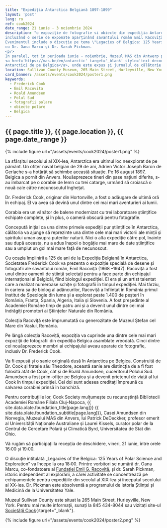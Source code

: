 ```yaml
---
title: "Expediția Antarctica Belgiană 1897-1899"
layout: 'post'
lang: ro
ref: cook2024
date_range: 21 iunie - 3 noiembrie 2024
description: "o expoziție de fotografie si obiecte din expediția Antarctica Belgiană (1897-1899),
incluzând o serie de exponate aparținând savantului român Emil Racoviță, împrumutate de la Muzeul Vaslui, România.
Evenimentul include o discuție pe tema \"Legacies of Belgica: 125 Years of Polar Science and Exploration\",
cu Dr. Oana Marcu și Dr. Sarah Pickman.
<p/>
In paralel, tot în perioada iunie - noiembrie, Muzeul MAS din Antwerp prezinta povestea
<a href='https://mas.be/en/antarctic' target='_blank' style='text-decoration-line: underline; color: #4b4e53;'>poinierilor
Antarctici de pe Belgica</a>, unde este expus și jurnalul de călătorie al lui Racoviță, împrumutat de la Muzeul Antipa, București."
location: Sullivan County Museum, 265 Main Street, Hurleyville, New York
card_banner: /assets/events/cook2024/poster1.png
keywords:
  - Frederick Cook
  - Emil Racovita
  - Roald Amundsen
  - Polul Sud
  - fotografii polare
  - obiecte polare
  - Belgica
---
```


## {{ page.title }}, {{ page.location }}, {{ page.date_range }}

{% include figure url="/assets/events/cook2024/poster1.png" %}

La sfârșitul secolului al XIX-lea, Antarctica era ultimul loc neexplorat de pe pământ. Un ofițer naval belgian de 29 de ani, Adrien Victor Joseph Baron de Gerlache s-a hotărât să schimbe această situație. Pe 16 august 1897, Belgica a pornit din Anvers. Nouăsprezece tineri din șase națiuni diferite, s-au îmbarcat pe o corabie de lemn cu trei catarge, urmând să croiască o nouă cale către necunoscutul înghețat.

Dr. Frederick Cook, originar din Hortonville, a fost o adăugare de ultimă oră în echipaj. El va  avea să devină unul dintre cei mai mari aventurieri ai lumii.

Corabia era un vânător de balene modernizat cu trei laboratoare științifice echipate complete, și în plus, o cameră obscură pentru fotografie.

Concepută inițial ca una dintre primele expediții pur științifice în Antarctica, călătoria va ajunge să reprezinte una dintre cele mai mari victorii ale minții și spiritului uman asupra puterilor naturii. Nici o alta expediție către pol, înainte sau după aceasta, nu a adus înapoi o bogăție mai mare de date științifice sau a umplut un gol mai mare față de necunoscut.

Cu ocazia împlinirii a 125 de ani de la Expediția Belgiană în Antarctica, Societatea Frederick Cook va prezenta o expoziție specială de desene și fotografii ale savantului român, Emil Racoviță (1868 –1947).   Racoviță a fost unul dintre oamenii de știință selectați pentru a face parte din echipajul internațional al Belgicăi, fiind biologul expediției.   El era și un artist talentat care a realizat numeroase schițe și fotografii în timpul expediției. Mai târziu, în cariera sa de biolog al adâncurilor, Racoviță a înființat în România primul Institut de Speologie din lume și a explorat peste 1.400 de peșteri în România, Franța, Spania, Algeria, Italia și Slovenia.   A fost președinte al Academiei Române timp de patru ani și a devenit unul dintre cei mai îndrăgiți promotori ai Științelor Naturale din România.

Colecția Racoviță este împrumutată cu generozitate de Muzeul Ștefan cel Mare din Vaslui, România.

Pe lângă colecția Racoviță, expoziția va cuprinde una dintre cele mai mari expoziții de fotografii din expediția Belgica asamblate vreodată. Cinci dintre cei nouăsprezece membri ai echipajului aveau aparate de fotografie, inclusiv Dr. Frederick Cook.

Va fi expusă și o sanie originală dusă în Antarctica pe Belgica. Construită de Dr. Cook și fratele său Theodore, această sanie are distincția de a fi fost folosită atât de Cook, cât și de Roald Amundsen, cuceritorul Polului Sud. Amundsen a fost prim-ofițer pe Belgica și a devenit prietenul de viață al lui Cook în timpul expediției. Cei doi sunt adesea creditați împreună cu salvarea corabiei prinsă în banchiză.

Pentru contribuțiile lor, Cook Society mulțumește cu recunoștință Bibliotecii Academiei Române Filiala Cluj-Napoca, {{ site.data.xlate.foundation_title[page.lang]}} {{ site.data.xlate.foundation_subtitle[page.lang]}}, Casei Amundsen din Norvegia, Muzeului MAS din Anvers, lui Patrick DeDeckker, profesor emerit al Universității Naționale Australiane și Laurei Kissels, curator polar de la Centrul de Cercetare Polară și Climatică Byrd, Universitatea de Stat din Ohio.

Vă rugăm să participați la recepția de deschidere, vineri, 21 iunie, între orele 16:00 și 19:00.

O discuție intitulată „Legacies of the Belgica: 125 Years of Polar Science and Exploration” va începe la ora 18:00. Printre vorbitori se numără dr. Oana Marcu, co-fondatoare al [Fundației Emil G. Racoviță](https://racovita-foundation.org/ro/), și dr. Sarah Pickman, istoric independent al explorării, a cărei activitate se concentrează pe echipamentele pentru expedițiile din secolul al XIX-lea și începutul secolului al XX-lea.   Dr. Pickman este absolventă a programului de Istoria Științei și Medicină de la Universitatea Yale.

Muzeul Sullivan County este situat la 265 Main Street, Hurleyville, New York. Pentru mai multe informații, sunați la 845 434-8044 sau vizitați site-ul [Societății Cook](https://frederickcookpolar.org){:target="_blank"}.

{% include figure url="/assets/events/cook2024/poster2.png" %}

